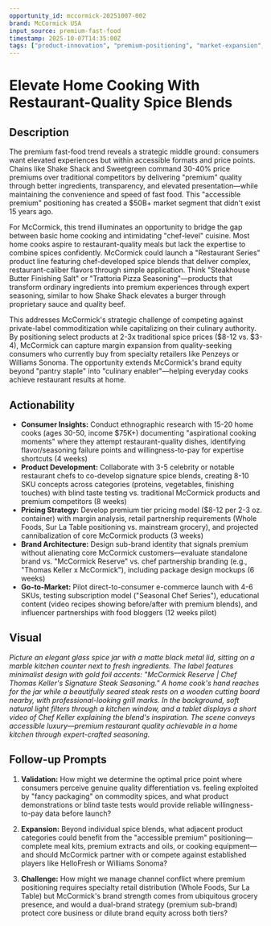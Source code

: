 ```yaml
---
opportunity_id: mccormick-20251007-002
brand: McCormick USA
input_source: premium-fast-food
timestamp: 2025-10-07T14:35:00Z
tags: ["product-innovation", "premium-positioning", "market-expansion", "food-beverage"]
---
```


# Elevate Home Cooking With Restaurant-Quality Spice Blends

## Description

The premium fast-food trend reveals a strategic middle ground: consumers want elevated experiences but within accessible formats and price points. Chains like Shake Shack and Sweetgreen command 30-40% price premiums over traditional competitors by delivering "premium" quality through better ingredients, transparency, and elevated presentation—while maintaining the convenience and speed of fast food. This "accessible premium" positioning has created a $50B+ market segment that didn't exist 15 years ago.

For McCormick, this trend illuminates an opportunity to bridge the gap between basic home cooking and intimidating "chef-level" cuisine. Most home cooks aspire to restaurant-quality meals but lack the expertise to combine spices confidently. McCormick could launch a "Restaurant Series" product line featuring chef-developed spice blends that deliver complex, restaurant-caliber flavors through simple application. Think "Steakhouse Butter Finishing Salt" or "Trattoria Pizza Seasoning"—products that transform ordinary ingredients into premium experiences through expert seasoning, similar to how Shake Shack elevates a burger through proprietary sauce and quality beef.

This addresses McCormick's strategic challenge of competing against private-label commoditization while capitalizing on their culinary authority. By positioning select products at 2-3x traditional spice prices ($8-12 vs. $3-4), McCormick can capture margin expansion from quality-seeking consumers who currently buy from specialty retailers like Penzeys or Williams Sonoma. The opportunity extends McCormick's brand equity beyond "pantry staple" into "culinary enabler"—helping everyday cooks achieve restaurant results at home.

## Actionability

- **Consumer Insights:** Conduct ethnographic research with 15-20 home cooks (ages 30-50, income $75K+) documenting "aspirational cooking moments" where they attempt restaurant-quality dishes, identifying flavor/seasoning failure points and willingness-to-pay for expertise shortcuts (4 weeks)
- **Product Development:** Collaborate with 3-5 celebrity or notable restaurant chefs to co-develop signature spice blends, creating 8-10 SKU concepts across categories (proteins, vegetables, finishing touches) with blind taste testing vs. traditional McCormick products and premium competitors (8 weeks)
- **Pricing Strategy:** Develop premium tier pricing model ($8-12 per 2-3 oz. container) with margin analysis, retail partnership requirements (Whole Foods, Sur La Table positioning vs. mainstream grocery), and projected cannibalization of core McCormick products (3 weeks)
- **Brand Architecture:** Design sub-brand identity that signals premium without alienating core McCormick customers—evaluate standalone brand vs. "McCormick Reserve" vs. chef partnership branding (e.g., "Thomas Keller x McCormick"), including package design mockups (6 weeks)
- **Go-to-Market:** Pilot direct-to-consumer e-commerce launch with 4-6 SKUs, testing subscription model ("Seasonal Chef Series"), educational content (video recipes showing before/after with premium blends), and influencer partnerships with food bloggers (12 weeks pilot)

## Visual

*Picture an elegant glass spice jar with a matte black metal lid, sitting on a marble kitchen counter next to fresh ingredients. The label features minimalist design with gold foil accents: "McCormick Reserve | Chef Thomas Keller's Signature Steak Seasoning." A home cook's hand reaches for the jar while a beautifully seared steak rests on a wooden cutting board nearby, with professional-looking grill marks. In the background, soft natural light filters through a kitchen window, and a tablet displays a short video of Chef Keller explaining the blend's inspiration. The scene conveys accessible luxury—premium restaurant quality achievable in a home kitchen through expert-crafted seasoning.*

## Follow-up Prompts

1. **Validation:** How might we determine the optimal price point where consumers perceive genuine quality differentiation vs. feeling exploited by "fancy packaging" on commodity spices, and what product demonstrations or blind taste tests would provide reliable willingness-to-pay data before launch?

2. **Expansion:** Beyond individual spice blends, what adjacent product categories could benefit from the "accessible premium" positioning—complete meal kits, premium extracts and oils, or cooking equipment—and should McCormick partner with or compete against established players like HelloFresh or Williams Sonoma?

3. **Challenge:** How might we manage channel conflict where premium positioning requires specialty retail distribution (Whole Foods, Sur La Table) but McCormick's brand strength comes from ubiquitous grocery presence, and would a dual-brand strategy (premium sub-brand) protect core business or dilute brand equity across both tiers?
